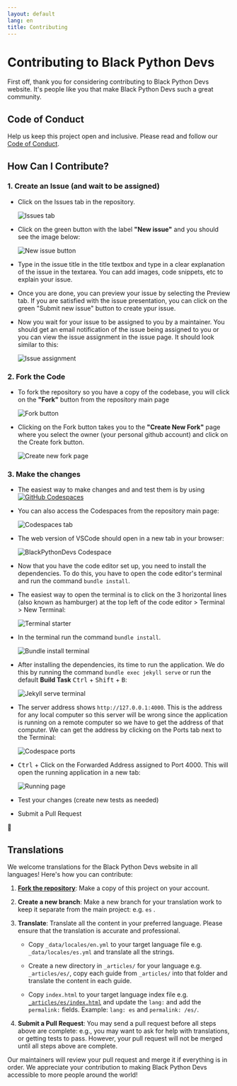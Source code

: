 ```yaml
---
layout: default
lang: en
title: Contributing
---
```


# Contributing to Black Python Devs

First off, thank you for considering contributing to Black Python Devs website. It's people like you that make Black Python Devs such a great community.

## Code of Conduct

Help us keep this project open and inclusive. Please read and follow our [Code of Conduct](https://github.com/BlackPythonDevs/.github/blob/main/CODE_OF_CONDUCT.md).

## How Can I Contribute?

### 1. Create an Issue (and wait to be assigned)

- Click on the Issues tab in the repository.

  ![Issues tab](/assets/images/issues_tab.png)

- Click on the green button with the label **"New issue"** and you should see the image below:

  ![New issue button](/assets/images/new_issue.png)

- Type in the issue title in the title textbox and type in a clear explanation of the issue in the textarea. You can add images, code snippets, etc to explain your issue.

- Once you are done, you can preview your issue by selecting the Preview tab. If you are satisfied with the issue presentation, you can click on the green "Submit new issue" button to create ypur issue.

- Now you wait for your issue to be assigned to you by a maintainer. You should get an email notification of the issue being assigned to you or you can view the issue assignment in the issue page. It should look similar to this:

  ![Issue assignment](/assets/images/issue_assignment.png)

### 2. Fork the Code

- To fork the repository so you have a copy of the codebase, you will click on the **"Fork"** button from the repository main page

  ![Fork button](/assets/images/fork_button_page.png)

- Clicking on the Fork button takes you to the **"Create New Fork"** page where you select the owner (your personal github account) and click on the Create fork button.

  ![Create new fork page](/assets/images/create_new_fork_page.png)

### 3. Make the changes

- The easiest way to make changes and and test them is by using [![GitHub Codespaces](https://github.com/codespaces/badge.svg)](https://codespaces.new/BlackPythonDevs/blackpythondevs.github.io)

- You can also access the Codespaces from the repository main page:

  ![Codespaces tab](/assets/images/codespaces_tab.png)

- The web version of VSCode should open in a new tab in your browser:

  ![BlackPythonDevs Codespace](/assets/images/blackpythondevs_codespace.png)

- Now that you have the code editor set up, you need to install the dependencies. To do this, you have to open the code editor's terminal and run the command `bundle install`.

- The easiest way to open the terminal is to click on the 3 horizontal lines (also known as hamburger) at the top left of the code editor > Terminal > New Terminal:

  ![Terminal starter](/assets/images/terminal_starter3.png)

- In the terminal run the command `bundle install`.

  ![Bundle install terminal](/assets/images/bundle_install_terminal.png)

- After installing the dependencies, its time to run the application. We do this by running the command `bundle exec jekyll serve` or run the default **Build Task** <kbd>Ctrl</kbd> + <kbd>Shift</kbd> + <kbd>B</kbd>:

  ![Jekyll serve terminal](/assets/images/jekyll_serve_terminal.png)

- The server address shows `http://127.0.0.1:4000`. This is the address for any local computer so this server will be wrong since the application is running on a remote computer so we have to get the address of that computer. We can get the address by clicking on the Ports tab next to the Terminal:

  ![Codespace ports](/assets/images/codespace_ports2.png)

- <kbd>Ctrl</kbd> + Click on the Forwarded Address assigned to Port 4000. This will open the running application in a new tab:

  ![Running page](/assets/images/running_page.png)

- Test your changes (create new tests as needed)

- Submit a Pull Request

🥳

## Translations

We welcome translations for the Black Python Devs website in all languages! Here's how you can contribute:

1. [**Fork the repository**](#2-fork-the-code): Make a copy of this project on your account.

2. **Create a new branch**: Make a new branch for your translation work to keep it separate from the main project: e.g. `es` .

3. **Translate**: Translate all the content in your preferred language. Please ensure that the translation is accurate and professional.

   - Copy `_data/locales/en.yml` to your target language file e.g. `_data/locales/es.yml` and translate all the strings.

   - Create a new directory in `_articles/` for your language e.g. `_articles/es/`, copy each guide from `_articles/` into that folder and translate the content in each guide.

   - Copy `index.html` to your target language index file e.g. [`_articles/es/index.html`](https://github.com/BlackPythonDevs/blackpythondevs.github.io/blob/HEAD/_articles/es/index.html) and update the `lang:` and add the `permalink:` fields. Example: `lang: es` and `permalink: /es/`.

4. **Submit a Pull Request**: You may send a pull request before all steps above are complete: e.g., you may want to ask for help with translations, or getting tests to pass. However, your pull request will not be merged until all steps above are complete.

Our maintainers will review your pull request and merge it if everything is in order. We appreciate your contribution to making Black Python Devs accessible to more people around the world!

